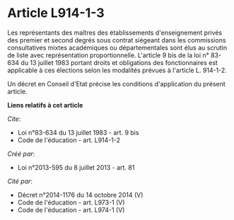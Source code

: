 # Article L914-1-3

Les représentants des maîtres des établissements d'enseignement privés des premier et second degrés sous contrat siégeant
dans les commissions consultatives mixtes académiques ou départementales sont élus au scrutin de liste avec représentation
proportionnelle. L'article 9 bis de la loi n° 83-634 du 13 juillet 1983 portant droits et obligations des fonctionnaires est
applicable à ces élections selon les modalités prévues à l'article L. 914-1-2. 

Un décret en Conseil d'Etat précise les conditions d'application du présent article.

**Liens relatifs à cet article**

_Cite_:

  - Loi n°83-634 du 13 juillet 1983 - art. 9 bis
  - Code de l'éducation - art. L914-1-2

_Créé par_:

  - Loi n°2013-595 du 8 juillet 2013 - art. 81

_Cité par_:

  - Décret n°2014-1176 du 14 octobre 2014 (V)
  - Code de l'éducation - art. L973-1 (V)
  - Code de l'éducation - art. L974-1 (V)
